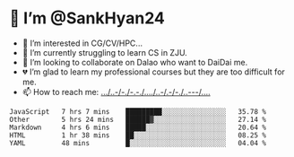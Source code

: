 # 👋 I’m @SankHyan24
- 👀 I’m interested in CG/CV/HPC...
- 🌱 I’m currently struggling to learn CS in ZJU.
- 💞️ I’m looking to collaborate on Dalao who want to DaiDai me.
- 💔 I’m glad to learn my professional courses but they are too difficult for me.
- 📫 How to reach me: [.../..-/-./-.-./..../..-/.-/-./..---/....](mailto:sunchuan24@gmail.com)

<!---
SankHyan24/SankHyan24 is a ✨ special ✨ repository because its `README.md` (this file) appears on your GitHub profile.
You can click the Preview link to take a look at your changes.
--->
<!--START_SECTION:waka-->
```text
JavaScript   7 hrs 7 mins    █████████░░░░░░░░░░░░░░░░   35.78 % 
Other        5 hrs 24 mins   ██████▓░░░░░░░░░░░░░░░░░░   27.14 % 
Markdown     4 hrs 6 mins    █████░░░░░░░░░░░░░░░░░░░░   20.64 % 
HTML         1 hr 38 mins    ██░░░░░░░░░░░░░░░░░░░░░░░   08.25 % 
YAML         48 mins         █░░░░░░░░░░░░░░░░░░░░░░░░   04.04 % 
```
<!--END_SECTION:waka-->
